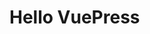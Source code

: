 # Hello VuePress



<div >
  <Summary
    v-for='(post, index) in publishedPosts'
    :key='index'
    :data='post'
  />
</div>
